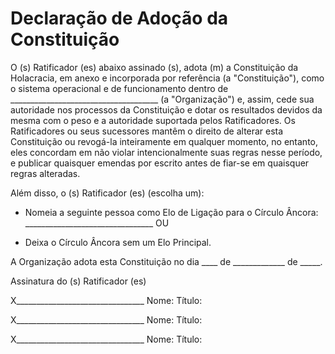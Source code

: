 # Declaração de Adoção da Constituição #

O (s) Ratificador (es) abaixo assinado (s), adota (m) a Constituição da Holacracia, em anexo e incorporada por referência (a "Constituição"), como o sistema operacional e de funcionamento dentro de _____________________________________ (a "Organização") e, assim, cede sua autoridade nos processos da Constituição e dotar os resultados devidos da mesma com o peso e a autoridade suportada pelos Ratificadores. Os Ratificadores ou seus sucessores mantêm o direito de alterar esta Constituição ou revogá-la inteiramente em qualquer momento, no entanto, eles concordam em não violar intencionalmente suas regras nesse período, e publicar quaisquer emendas por escrito antes de fiar-se em quaisquer regras alteradas.

Além disso, o (s) Ratificador (es) (escolha um):

* Nomeia a seguinte pessoa como Elo de Ligação para o Círculo Âncora: ________________________________
OU

* Deixa o Círculo Âncora sem um Elo Principal.  

A Organização adota esta Constituição no dia ____ de _____________ de _____.

Assinatura do (s) Ratificador (es)

X________________________________ Nome:                     Título:

X________________________________ Nome:                     Título:

X________________________________ Nome:                     Título:

